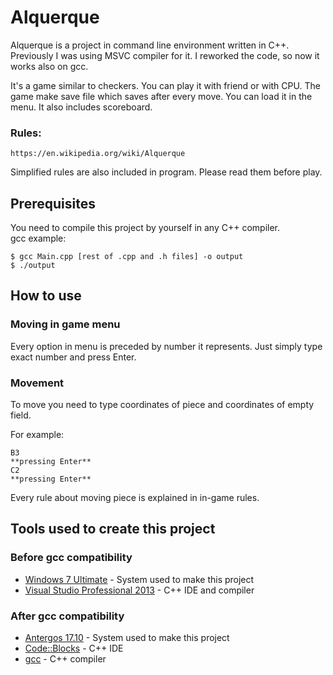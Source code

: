 # Alquerque

Alquerque is a project in command line environment written in C++.
Previously I was using MSVC compiler for it.
I reworked the code, so now it works also on gcc.

It's a game similar to checkers.
You can play it with friend or with CPU.
The game make save file which saves after every move. You can load it in the menu.
It also includes scoreboard.

### Rules:
```
https://en.wikipedia.org/wiki/Alquerque
```
Simplified rules are also included in program. Please read them before play.


## Prerequisites

You need to compile this project by yourself in any C++ compiler.  
gcc example:

```
$ gcc Main.cpp [rest of .cpp and .h files] -o output
$ ./output
```

## How to use

### Moving in game menu

Every option in menu is preceded by number it represents. Just simply type exact number and press Enter.

### Movement

To move you need to type coordinates of piece and coordinates of empty field.

For example:

```
B3
**pressing Enter**
C2
**pressing Enter**
```

Every rule about moving piece is explained in in-game rules.


## Tools used to create this project

### Before gcc compatibility
* [Windows 7 Ultimate](https://www.microsoft.com/en-us/windows/) - System used to make this project
* [Visual Studio Professional 2013](https://msdn.microsoft.com/en-us/library/dd831853(v=vs.120)) - C++ IDE and compiler

### After gcc compatibility
* [Antergos 17.10](https://antergos.com) - System used to make this project
* [Code::Blocks](http://www.codeblocks.org) - C++ IDE
* [gcc](https://gcc.gnu.org) - C++ compiler
